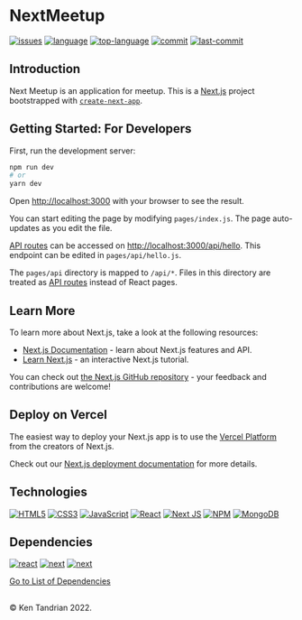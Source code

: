 # NextMeetup
[![issues](https://img.shields.io/github/issues/KenTandrian/nextmeetup-app)](https://github.com/KenTandrian/nextmeetup-app/issues)
[![language](https://img.shields.io/github/languages/count/KenTandrian/nextmeetup-app)](https://github.com/KenTandrian/nextmeetup-app/search?l=javascript)
[![top-language](https://img.shields.io/github/languages/top/KenTandrian/nextmeetup-app)](https://github.com/KenTandrian/nextmeetup-app/search?l=javascript)
[![commit](https://img.shields.io/github/commit-activity/m/KenTandrian/nextmeetup-app)](https://github.com/KenTandrian/nextmeetup-app/commits/main)
[![last-commit](https://img.shields.io/github/last-commit/KenTandrian/nextmeetup-app)](https://github.com/KenTandrian/nextmeetup-app/commits/main)

## Introduction
Next Meetup is an application for meetup.
This is a [Next.js](https://nextjs.org/) project bootstrapped with [`create-next-app`](https://github.com/vercel/next.js/tree/canary/packages/create-next-app).

## Getting Started: For Developers

First, run the development server:

```bash
npm run dev
# or
yarn dev
```

Open [http://localhost:3000](http://localhost:3000) with your browser to see the result.

You can start editing the page by modifying `pages/index.js`. The page auto-updates as you edit the file.

[API routes](https://nextjs.org/docs/api-routes/introduction) can be accessed on [http://localhost:3000/api/hello](http://localhost:3000/api/hello). This endpoint can be edited in `pages/api/hello.js`.

The `pages/api` directory is mapped to `/api/*`. Files in this directory are treated as [API routes](https://nextjs.org/docs/api-routes/introduction) instead of React pages.

## Learn More

To learn more about Next.js, take a look at the following resources:

- [Next.js Documentation](https://nextjs.org/docs) - learn about Next.js features and API.
- [Learn Next.js](https://nextjs.org/learn) - an interactive Next.js tutorial.

You can check out [the Next.js GitHub repository](https://github.com/vercel/next.js/) - your feedback and contributions are welcome!

## Deploy on Vercel

The easiest way to deploy your Next.js app is to use the [Vercel Platform](https://vercel.com/new?utm_medium=default-template&filter=next.js&utm_source=create-next-app&utm_campaign=create-next-app-readme) from the creators of Next.js.

Check out our [Next.js deployment documentation](https://nextjs.org/docs/deployment) for more details.

## Technologies
[![HTML5](https://img.shields.io/badge/-HTML5-black?style=for-the-badge&logo=html5&logoColor=orange)](https://github.com/KenTandrian?tab=repositories&language=html)
[![CSS3](https://img.shields.io/badge/-CSS3-black?style=for-the-badge&logo=css3&logoColor=blue)](https://github.com/KenTandrian?tab=repositories&language=css)
[![JavaScript](https://img.shields.io/badge/-JavaScript-black?style=for-the-badge&logo=javascript)](https://github.com/KenTandrian?tab=repositories&language=javascript)
[![React](https://img.shields.io/badge/-React-black?style=for-the-badge&logo=react)](https://github.com/KenTandrian?tab=repositories&language=javascript)
[![Next JS](https://img.shields.io/badge/Next-black?style=for-the-badge&logo=next.js&logoColor=white)](https://github.com/KenTandrian?tab=repositories)
[![NPM](https://img.shields.io/badge/NPM-%23000000.svg?style=for-the-badge&logo=npm&logoColor=white)](https://github.com/KenTandrian?tab=repositories)
[![MongoDB](https://img.shields.io/badge/mongodb-black.svg?style=for-the-badge&logo=mongodb&logoColor=-234ea94b)](https://github.com/KenTandrian?tab=repositories)

## Dependencies
[![react](https://img.shields.io/github/package-json/dependency-version/KenTandrian/nextmeetup-app/react)](https://www.npmjs.com/package/react)
[![next](https://img.shields.io/github/package-json/dependency-version/KenTandrian/nextmeetup-app/next)](https://www.npmjs.com/package/next)
[![next](https://img.shields.io/github/package-json/dependency-version/KenTandrian/nextmeetup-app/mongodb)](https://www.npmjs.com/package/mongodb)

[Go to List of Dependencies](https://github.com/KenTandrian/nextmeetup-app/network/dependencies)


## 
&#169; Ken Tandrian 2022.